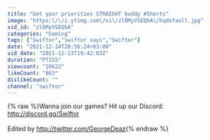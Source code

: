 ```yaml
---
title: "Get your priorities STRAIGHT buddy #Shorts"
image: "https:\/\/i.ytimg.com\/vi\/zl8MyVSEQhA\/hqdefault.jpg"
vid_id: "zl8MyVSEQhA"
categories: "Gaming"
tags: ["Swiftor","swiftor says","Swifter"]
date: "2021-12-14T20:56:24+03:00"
vid_date: "2021-12-13T19:42:03Z"
duration: "PT15S"
viewcount: "10622"
likeCount: "863"
dislikeCount: ""
channel: "swiftor"
---
```

{% raw %}Wanna join our games? Hit up our Discord: <a rel="nofollow" target="blank" href="http://discord.gg/Swiftor">http://discord.gg/Swiftor</a><br /><br />Edited by <a rel="nofollow" target="blank" href="http://twitter.com/GeorgeDeaz">http://twitter.com/GeorgeDeaz</a>{% endraw %}
